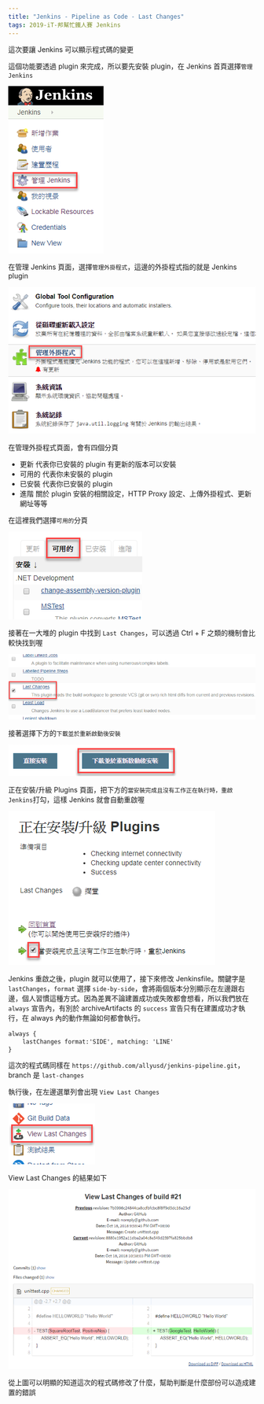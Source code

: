 ```yaml
---
title: "Jenkins - Pipeline as Code - Last Changes"
tags: 2019-iT-邦幫忙鐵人賽 Jenkins
---
```


這次要讓 Jenkins 可以顯示程式碼的變更

這個功能要透過 plugin 來完成，所以要先安裝 plugin，在 Jenkins 首頁選擇`管理 Jenkins`

![](/assets/images/2018-10-20-jenkins-pipeline-as-code-last-changes/2018-10-20_22-33-28.png)

在管理 Jenkins 頁面，選擇`管理外掛程式`，這邊的外掛程式指的就是 Jenkins plugin

![](/assets/images/2018-10-20-jenkins-pipeline-as-code-last-changes/2018-10-20_22-36-41.png)

在管理外掛程式頁面，會有四個分頁

- 更新
  代表你已安裝的 plugin 有更新的版本可以安裝
- 可用的
  代表你未安裝的 plugin
- 已安裝
  代表你已安裝的 plugin
- 進階
  關於 plugin 安裝的相關設定，HTTP Proxy 設定、上傳外掛程式、更新網址等等

在這裡我們選擇`可用的`分頁

![](/assets/images/2018-10-20-jenkins-pipeline-as-code-last-changes/2018-10-20_22-39-00.png)

接著在一大堆的 plugin 中找到 `Last Changes`，可以透過 Ctrl + F 之類的機制會比較快找到喔

![](/assets/images/2018-10-20-jenkins-pipeline-as-code-last-changes/2018-10-20_22-40-16.png)

接著選擇下方的`下載並於重新啟動後安裝`

![](/assets/images/2018-10-20-jenkins-pipeline-as-code-last-changes/2018-10-20_22-45-39.png)

正在安裝/升級 Plugins 頁面，把下方的`當安裝完成且沒有工作正在執行時，重啟 Jenkins`打勾，這樣 Jenkins 就會自動重啟喔

![](/assets/images/2018-10-20-jenkins-pipeline-as-code-last-changes/2018-10-20_22-49-20.png)

Jenkins 重啟之後，plugin 就可以使用了，接下來修改 Jenkinsfile。關鍵字是 `lastChanges`，`format` 選擇 `side-by-side`，會將兩個版本分別顯示在左邊跟右邊，個人習慣這種方式。因為差異不論建置成功或失敗都會想看，所以我們放在 `always` 宣告內，有別於 archiveArtifacts 的 `success` 宣告只有在建置成功才執行，在 always 內的動作無論如何都會執行。

```
always {
    lastChanges format:'SIDE', matching: 'LINE'
}
```

這次的程式碼同樣在 `https://github.com/allyusd/jenkins-pipeline.git`，branch 是 `last-changes`

執行後，在左邊選單列會出現 `View Last Changes`

![](/assets/images/2018-10-20-jenkins-pipeline-as-code-last-changes/2018-10-20_23-06-40.png)

View Last Changes 的結果如下

![](/assets/images/2018-10-20-jenkins-pipeline-as-code-last-changes/2018-10-20_23-11-50.png)

從上圖可以明顯的知道這次的程式碼修改了什麼，幫助判斷是什麼部份可以造成建置的錯誤
